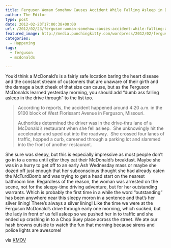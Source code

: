 ```yaml
---
title: Ferguson Woman Somehow Causes Accident While Falling Asleep in Drive Through
author: The Editor
type: post
date: 2012-02-23T17:00:38+00:00
url: /2012/02/23/ferguson-woman-somehow-causes-accident-while-falling-asleep-in-drive-through/
featured_image: http://media.punchingkitty.com/wordpress/2012/02/ferguson_crash.jpg
categories:
  - Happening
tags:
  - ferguson
  - mcdonalds

---
```

You&#8217;d think a McDonald&#8217;s is a fairly safe location baring the heart disease and the constant stream of customers that are unaware of their girth and the damage a butt cheek of that size can cause, but as the Ferguson McDonalds learned yesterday morning, you should add &#8220;dumb ass falling asleep in the drive through&#8221; to the list too.

> According to reports, the accident happened around 4:20 a.m. in the 9100 block of West Florissant Avenue in Ferguson, Missouri.
> 
> Authorities determined the driver was in the drive-thru lane of a McDonald&#8217;s restaurant when she fell asleep.  She unknowingly hit the accelerator and sped out into the roadway.  She crossed four lanes of traffic, hopped a curb, careened through a parking lot and slammed into the front of another restaurant.

She sure was sleepy, but this is especially impressive as most people don&#8217;t go in to a coma until _after_ they eat their McDonald&#8217;s breakfast. Maybe she was in a hurry to get off to an early Ash Wednesday mass or maybe she dozed off just enough that her subconscious thought she had already eaten the McTurdBomb and was trying to get a head start on the nearest bathroom line. Regardless of the reason, the woman was arrested on the scene, not for the sleepy-time driving adventure, but for her outstanding warrants. Which is probably the first time in a while the word &#8220;outstanding&#8221; has been anywhere near this sleepy moron in a sentence and that&#8217;s her silver lining! There&#8217;s always a silver lining! Like the time we were at the Ferguson McDonald&#8217;s drive through early one morning, which sucked, but the lady in front of us fell asleep so we pushed her in to traffic and she ended up crashing in to a Chop Suey place across the street. We ate our hash browns outside to watch the fun that morning because sirens and police lights are awesome!

via <a href="http://www.kmov.com/news/local/Woman-crashes-while-waiting-for-food-at-McDonalds-139958723.html" target="_blank">KMOV</a>